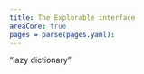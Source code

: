 ```yaml
---
title: The Explorable interface
areaCore: true
pages = parse(pages.yaml):
---
```


“lazy dictionary”
